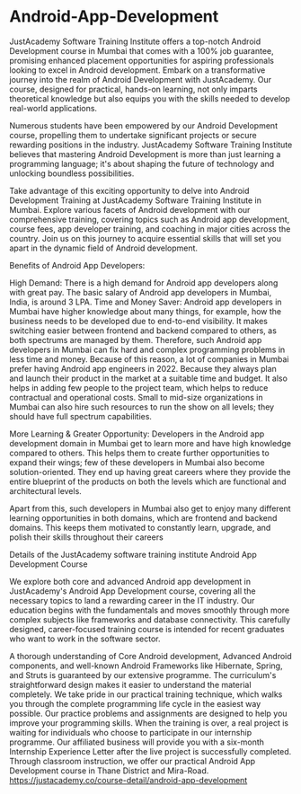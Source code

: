 # Android-App-Development
JustAcademy Software Training Institute offers a top-notch Android Development course in Mumbai that comes with a 100% job guarantee, promising enhanced placement opportunities for aspiring professionals looking to excel in Android development. Embark on a transformative journey into the realm of Android Development with JustAcademy.
Our course, designed for practical, hands-on learning, not only imparts theoretical knowledge but also equips you with the skills needed to develop real-world applications.

Numerous students have been empowered by our Android Development course, propelling them to undertake significant projects or secure rewarding positions in the industry. JustAcademy Software Training Institute believes that mastering Android Development is more than just learning a programming language; it's about shaping the future of technology and unlocking boundless possibilities.

Take advantage of this exciting opportunity to delve into Android Development Training at JustAcademy Software Training Institute in Mumbai. Explore various facets of Android development with our comprehensive training, covering topics such as Android app development, course fees, app developer training, and coaching in major cities across the country. Join us on this journey to acquire essential skills that will set you apart in the dynamic field of Android development.

Benefits of Android App Developers:

High Demand: There is a high demand for Android app developers along with great pay. The basic salary of Android app developers in Mumbai, India, is around 3 LPA.
Time and Money Saver: Android app developers in Mumbai have higher knowledge about many things, for example, how the business needs to be developed due to end-to-end visibility. It makes switching easier between frontend and backend compared to others, as both spectrums are managed by them. Therefore, such Android app developers in Mumbai can fix hard and complex programming problems in less time and money.
Because of this reason, a lot of companies in Mumbai prefer having Android app engineers in 2022. Because they always plan and launch their product in the market at a suitable time and budget. It also helps in adding few people to the project team, which helps to reduce contractual and operational costs. Small to mid-size organizations in Mumbai can also hire such resources to run the show on all levels; they should have full spectrum capabilities.

More Learning & Greater Opportunity: Developers in the Android app development domain in Mumbai get to learn more and have high knowledge compared to others. This helps them to create further opportunities to expand their wings; few of these developers in Mumbai also become solution-oriented.
They end up having great careers where they provide the entire blueprint of the products on both the levels which are functional and architectural levels.

Apart from this, such developers in Mumbai also get to enjoy many different learning opportunities in both domains, which are frontend and backend domains. This keeps them motivated to constantly learn, upgrade, and polish their skills throughout their careers

Details of the JustAcademy software training institute Android App Development Course

We explore both core and advanced Android app development in JustAcademy's Android App Development course, covering all the necessary topics to land a rewarding career in the IT industry. Our education begins with the fundamentals and moves smoothly through more complex subjects like frameworks and database connectivity. This carefully designed, career-focused training course is intended for recent graduates who want to work in the software sector.

A thorough understanding of Core Android development, Advanced Android components, and well-known Android Frameworks like Hibernate, Spring, and Struts is guaranteed by our extensive programme. The curriculum's straightforward design makes it easier to understand the material completely. We take pride in our practical training technique, which walks you through the complete programming life cycle in the easiest way possible. Our practice problems and assignments are designed to help you improve your programming skills. When the training is over, a real project is waiting for individuals who choose to participate in our internship programme. Our affiliated business will provide you with a six-month Internship Experience Letter after the live project is successfully completed. Through classroom instruction, we offer our practical Android App Development course in Thane District and Mira-Road.
https://justacademy.co/course-detail/android-app-development
